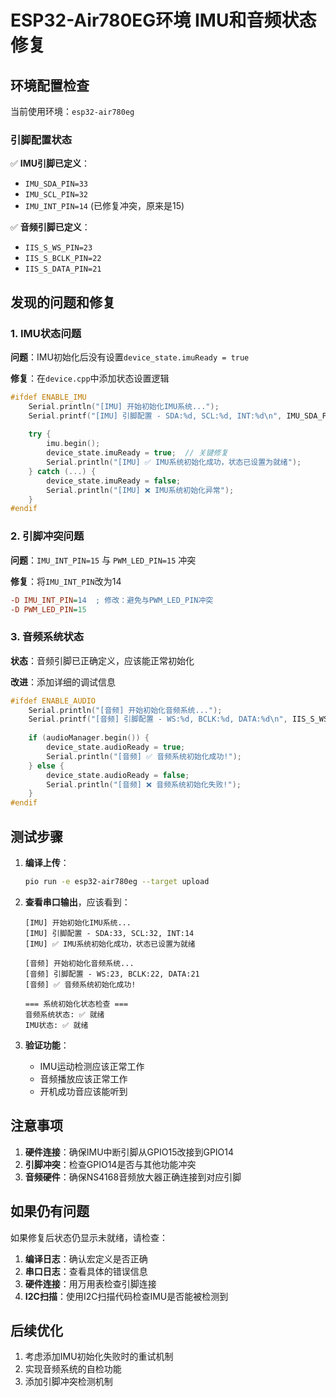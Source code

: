# ESP32-Air780EG环境 IMU和音频状态修复

## 环境配置检查

当前使用环境：`esp32-air780eg`

### 引脚配置状态
✅ **IMU引脚已定义**：
- `IMU_SDA_PIN=33`
- `IMU_SCL_PIN=32`
- `IMU_INT_PIN=14` (已修复冲突，原来是15)

✅ **音频引脚已定义**：
- `IIS_S_WS_PIN=23`
- `IIS_S_BCLK_PIN=22`
- `IIS_S_DATA_PIN=21`

## 发现的问题和修复

### 1. IMU状态问题
**问题**：IMU初始化后没有设置`device_state.imuReady = true`

**修复**：在`device.cpp`中添加状态设置逻辑
```cpp
#ifdef ENABLE_IMU
    Serial.println("[IMU] 开始初始化IMU系统...");
    Serial.printf("[IMU] 引脚配置 - SDA:%d, SCL:%d, INT:%d\n", IMU_SDA_PIN, IMU_SCL_PIN, IMU_INT_PIN);
    
    try {
        imu.begin();
        device_state.imuReady = true;  // 关键修复
        Serial.println("[IMU] ✅ IMU系统初始化成功，状态已设置为就绪");
    } catch (...) {
        device_state.imuReady = false;
        Serial.println("[IMU] ❌ IMU系统初始化异常");
    }
#endif
```

### 2. 引脚冲突问题
**问题**：`IMU_INT_PIN=15` 与 `PWM_LED_PIN=15` 冲突

**修复**：将`IMU_INT_PIN`改为14
```ini
-D IMU_INT_PIN=14  ; 修改：避免与PWM_LED_PIN冲突
-D PWM_LED_PIN=15
```

### 3. 音频系统状态
**状态**：音频引脚已正确定义，应该能正常初始化

**改进**：添加详细的调试信息
```cpp
#ifdef ENABLE_AUDIO
    Serial.println("[音频] 开始初始化音频系统...");
    Serial.printf("[音频] 引脚配置 - WS:%d, BCLK:%d, DATA:%d\n", IIS_S_WS_PIN, IIS_S_BCLK_PIN, IIS_S_DATA_PIN);
    
    if (audioManager.begin()) {
        device_state.audioReady = true;
        Serial.println("[音频] ✅ 音频系统初始化成功!");
    } else {
        device_state.audioReady = false;
        Serial.println("[音频] ❌ 音频系统初始化失败!");
    }
#endif
```

## 测试步骤

1. **编译上传**：
   ```bash
   pio run -e esp32-air780eg --target upload
   ```

2. **查看串口输出**，应该看到：
   ```
   [IMU] 开始初始化IMU系统...
   [IMU] 引脚配置 - SDA:33, SCL:32, INT:14
   [IMU] ✅ IMU系统初始化成功，状态已设置为就绪
   
   [音频] 开始初始化音频系统...
   [音频] 引脚配置 - WS:23, BCLK:22, DATA:21
   [音频] ✅ 音频系统初始化成功!
   
   === 系统初始化状态检查 ===
   音频系统状态: ✅ 就绪
   IMU状态: ✅ 就绪
   ```

3. **验证功能**：
   - IMU运动检测应该正常工作
   - 音频播放应该正常工作
   - 开机成功音应该能听到

## 注意事项

1. **硬件连接**：确保IMU中断引脚从GPIO15改接到GPIO14
2. **引脚冲突**：检查GPIO14是否与其他功能冲突
3. **音频硬件**：确保NS4168音频放大器正确连接到对应引脚

## 如果仍有问题

如果修复后状态仍显示未就绪，请检查：

1. **编译日志**：确认宏定义是否正确
2. **串口日志**：查看具体的错误信息
3. **硬件连接**：用万用表检查引脚连接
4. **I2C扫描**：使用I2C扫描代码检查IMU是否能被检测到

## 后续优化

1. 考虑添加IMU初始化失败时的重试机制
2. 实现音频系统的自检功能
3. 添加引脚冲突检测机制
